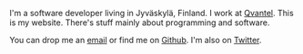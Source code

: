 I'm a software developer living in Jyväskylä, Finland. I work
at [Qvantel](http://www.qvantel.com). This is my website. There's stuff mainly about programming and
software.

You can drop me an [email](mailto:ane@iki.fi) or find me on [Github](https://github.com/ane). I'm
also on [Twitter](https://twitter.com/anewtf).

